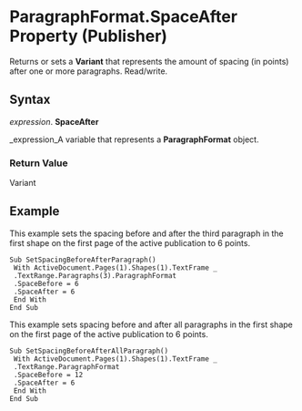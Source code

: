 
# ParagraphFormat.SpaceAfter Property (Publisher)

Returns or sets a  **Variant** that represents the amount of spacing (in points) after one or more paragraphs. Read/write.


## Syntax

 _expression_. **SpaceAfter**

 _expression_A variable that represents a  **ParagraphFormat** object.


### Return Value

Variant


## Example

This example sets the spacing before and after the third paragraph in the first shape on the first page of the active publication to 6 points.


```
Sub SetSpacingBeforeAfterParagraph() 
 With ActiveDocument.Pages(1).Shapes(1).TextFrame _ 
 .TextRange.Paragraphs(3).ParagraphFormat 
 .SpaceBefore = 6 
 .SpaceAfter = 6 
 End With 
End Sub
```

This example sets spacing before and after all paragraphs in the first shape on the first page of the active publication to 6 points.




```
Sub SetSpacingBeforeAfterAllParagraph() 
 With ActiveDocument.Pages(1).Shapes(1).TextFrame _ 
 .TextRange.ParagraphFormat 
 .SpaceBefore = 12 
 .SpaceAfter = 6 
 End With 
End Sub
```


